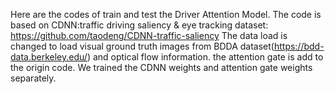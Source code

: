 Here are the codes of train and test the Driver Attention Model.
The code is based on CDNN:traffic driving saliency & eye tracking dataset:
https://github.com/taodeng/CDNN-traffic-saliency
The data load is changed to load visual ground truth images from BDDA dataset(https://bdd-data.berkeley.edu/) and optical flow information.
the attention gate is add to the origin code. We trained the CDNN weights and attention gate weights  separately. 

